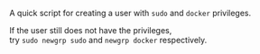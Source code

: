 A quick script for creating a user with `sudo` and `docker` privileges.

If the user still does not have the privileges,  
try `sudo newgrp sudo` and `newgrp docker` respectively.